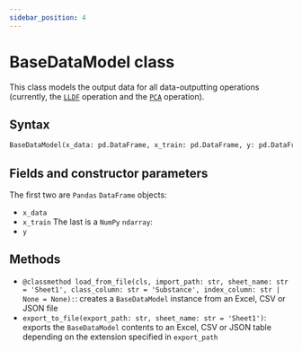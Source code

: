 ```yaml
---
sidebar_position: 4
---
```


# BaseDataModel class

This class models the output data for all data-outputting operations (currently, the [`LLDF`](../lldf/lldf-class.md) operation and the [`PCA`](../pca/pca.md) operation).

## Syntax

```python
BaseDataModel(x_data: pd.DataFrame, x_train: pd.DataFrame, y: pd.DataFrame)
```

## Fields and constructor parameters

The first two are `Pandas` `DataFrame` objects:
- `x_data`
- `x_train`
The last is a `NumPy` `ndarray`:
- `y`

## Methods

- `@classmethod load_from_file(cls, import_path: str, sheet_name: str = 'Sheet1', class_column: str = 'Substance', index_column: str | None = None):`: creates a `BaseDataModel` instance from an Excel, CSV or JSON file
- `export_to_file(export_path: str, sheet_name: str = 'Sheet1')`: exports the `BaseDataModel` contents to an Excel, CSV or JSON table depending on the extension specified in `export_path`
